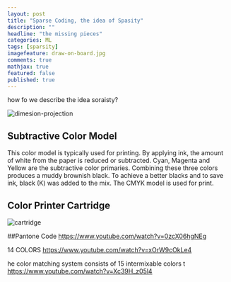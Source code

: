 ```yaml
---
layout: post
title: "Sparse Coding, the idea of Spasity"
description: ""
headline: "the missing pieces"
categories: ML
tags: [sparsity]
imagefeature: draw-on-board.jpg
comments: true
mathjax: true
featured: false
published: true
---
```


how fo we describe the idea soraisty?


![dimesion-projection](http://bit.ly/1EaD3hg)

## Subtractive Color Model 
This color model is typically used for printing. By applying ink, the amount of white from the paper is reduced or subtracted. Cyan, Magenta and Yellow are the subtractive color primaries. Combining these three colors produces a muddy brownish black.  To achieve a better blacks and to save ink, black (K) was added to the mix. The CMYK model is used for print.

## Color Printer Cartridge 
![cartridge](http://bit.ly/1EaFsbP)

##Pantone Code
https://www.youtube.com/watch?v=0zcX06hgNEg

14 COLORS 
https://www.youtube.com/watch?v=xOrW9cOkLe4

he color matching system consists of 15 intermixable colors t
https://www.youtube.com/watch?v=Xc39H_z05l4
